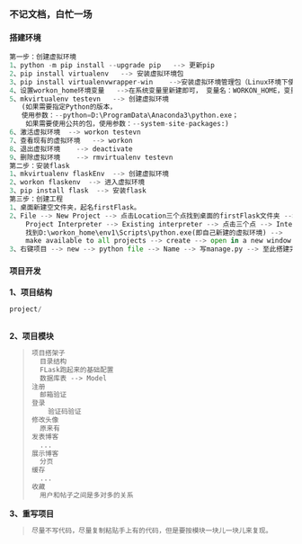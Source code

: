 ### 不记文档，白忙一场

#### 搭建环境

```python
第一步：创建虚拟环境
1、python -m pip install --upgrade pip   --> 更新pip
2、pip install virtualenv   --> 安装虚拟环境包
3、pip install virtualenvwrapper-win    -->安装虚拟环境管理包（Linux环境下使用virtualenvwrapper） 
4、设置workon_home环境变量   -->在系统变量里新建即可， 变量名：WORKON_HOME，变量值：创建虚拟环境的目      录。不需要添加PATH
5、mkvirtualenv testevn   --> 创建虚拟环境
   (如果需要指定Python的版本，
   使用参数：--python=D:\ProgramData\Anaconda3\python.exe；
    如果需要使用公共的包，使用参数：--system-site-packages:)
6、激活虚拟环境  --> workon testevn
7、查看现有的虚拟环境   --> workon
8、退出虚拟环境    --> deactivate
9、删除虚拟环境    --> rmvirtualenv testevn
第二步：安装flask
1、mkvirtualenv flaskEnv  --> 创建虚拟环境
2、workon flaskenv  --> 进入虚拟环境
3、pip install flask  --> 安装flask
第三步：创建工程
1、桌面新建空文件夹，起名firstFlask。
2、File --> New Project --> 点击Location三个点找到桌面的firstFlask文件夹 --> 
	Project Interpreter --> Existing interpreter --> 点击三个点 --> Interpreter点击三个点 --> 
	找到D:\workon_home\env1\Scripts\python.exe(即自己新建的虚拟环境) --> 
	make available to all projects --> create --> open in a new window
3、右键项目 --> new --> python file --> Name --> 写manage.py --> 至此搭建完成  
```

#### 项目开发

**1、项目结构**

```python
project/
	
```

**2、项目模块**

> ```python
> 项目搭架子
> 	目录结构
> 	FLask跑起来的基础配置
> 	数据库表 --> Model
> 注册
> 	邮箱验证
> 登录
>     验证码验证
> 修改头像
> 	原来有
> 发表博客
> 	...
> 展示博客
> 	分页
> 缓存
> 	...
> 收藏
> 	用户和帖子之间是多对多的关系
> ```

**3、重写项目**

> ```python
> 尽量不写代码，尽量复制粘贴手上有的代码，但是要按模块一块儿一块儿来复现。
> ```